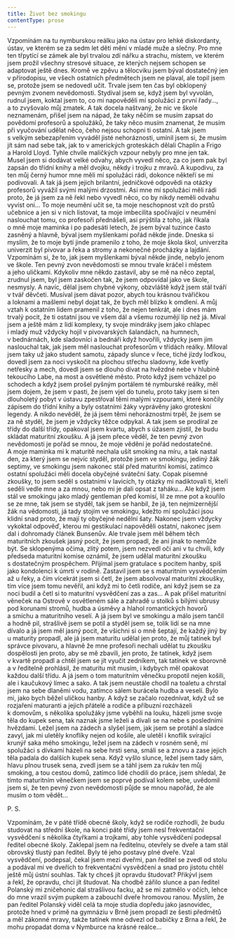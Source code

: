 ```yaml
---
title: Život bez smokingu
contentType: prose
---
```


  

Vzpomínám na tu nymburskou reálku jako na ústav pro lehké diskordanty, ústav, ve kterém se za sedm let děti mění v mladé muže a slečny. Pro mne ten třpytící se zámek ale byl trvalou zdí nářku a strachu, místem, ve kterém jsem prožil všechny stresové situace, ze kterých nejsem schopen se adaptovat ještě dnes. Kromě ve zpěvu a tělocviku jsem býval dostatečný jen v přírodopisu, ve všech ostatních předmětech jsem ne plaval, ale topil jsem se, protože jsem se nedovedl učit. Trvale jsem ten čas byl obklopený pevným zvonem nevědomosti. Stydíval jsem se, když jsem byl vyvolán, rudnul jsem, koktal jsem to, co mi napověděli mí spolužáci z první řady…, a to zvyšovalo můj zmatek. A tak docela naštvaný, že nic ve škole neznamenám, přišel jsem na nápad, že taky něčím se musím zapsat do povědomí profesorů a spolužáků, že taky něco musím znamenat, že musím při vyučování udělat něco, čeho nejsou schopni ti ostatní. A tak jsem s velkým sebezapřením vyváděl jisté nehoráznosti, umínil jsem si, že musím jít sám nad sebe tak, jak to v amerických groteskách dělali Chaplin a Frigo a Harold Lloyd. Tyhle chvíle maličkých vzpour nebyly pro mne jen tak. Musel jsem si dodávat velké odvahy, abych vyvedl něco, za co jsem pak byl zapsán do třídní knihy a měl dvojku, někdy i trojku z mravů. A kupodivu, za ten můj černý humor mne měli mí spolužáci rádi, dokonce někteří se mi podivovali. A tak já jsem jejich brilantní, jedničkové odpovědi na otázky profesorů vyvážil svými malými drzostmi. Asi mne mí spolužáci měli rádi proto, že já jsem za ně řekl nebo vyvedl něco, co by nikdy neměli odvahu vyvíst oni… To moje neumění učit se, ta moje neschopnost vzít do prstů učebnice a jen si v nich listovat, ta moje imbecilita spočívající v neumění naslouchat tomu, co profesoři přednášeli, asi prýštila z toho, jak říkala o mně moje maminka i po padesáti letech, že jsem býval tuzince často zasněný a hlavně, býval jsem myšlenkami pořád někde jinde. Dneska si myslím, že to moje bytí jinde pramenilo z toho, že moje škola škol, univerzita univerzit byl pivovar a řeka a stromy a nekonečné procházky a lajdání. Vzpomínám si, že to, jak jsem myšlenkami býval někde jinde, nebylo jenom ve škole. Ten pevný zvon nevědomosti se mnou trvale kráčel i městem a jeho uličkami. Kdykoliv mne někdo zastavil, aby se mě na něco zeptal, zrudnul jsem, byl jsem zaskočen tak, že jsem odpovídal jako ve škole, nesmysly. A navíc, dělal jsem chybné výkony, obzvláště když jsem stál tváří v tvář děvčeti. Musíval jsem dávat pozor, abych tou krásnou tvářičkou a loknami a mašlemi nebyl dojat tak, že bych měl blízko k omdlení. A můj vztah k ostatním lidem pramenil z toho, že nejen tenkrát, ale i dnes mám trvalý pocit, že ti ostatní jsou ve všem dál a všemu rozumějí líp než já. Míval jsem a ještě mám z lidí komplexy, ty svoje mindráky jsem jako chlapec i mladý muž vždycky hojil v pivovarských šalandách, na humnech, v bednárnách, kde sladovníci a bednáři když hovořili, vždycky jsem jim naslouchal tak, jak jsem měl naslouchat profesorům v třídách reálky. Miloval jsem taky už jako student samotu, západy slunce v řece, tiché jízdy loďkou, dovedl jsem za noci vyskočit na plochou střechu sladovny, kde kvetly netřesky a mech, dovedl jsem se dlouho dívat na hvězdné nebe v hlubině tekoucího Labe, na most a osvětlené město. Proto když jsem vcházel po schodech a když jsem prošel pyšným portálem té nymburské reálky, měl jsem dojem, že jsem v pasti, že jsem vjel do tunelu, proto taky jsem si ten dlouholetý pobyt v ústavu zpestřoval těmi malými vzpourami, které končily zápisem do třídní knihy a byly ostatními žáky vyprávěny jako groteskní legendy. A nikdo nevěděl, že já jsem těmi nehoráznostmi trpěl, že jsem se za ně styděl, že jsem je vždycky těžce odpykal. A tak jsem se prodíral ze třídy do další třídy, opakoval jsem kvartu, abych s úžasem zjistil, že budu skládat maturitní zkoušku. A já jsem přece věděl, že ten pevný zvon nevědomosti je pořád se mnou, že moje vědění je pořád nedostatečné. A moje maminka mi k maturitě nechala ušít smoking na míru, a tak nastal den, za který jsem se nejvíc styděl, protože jsem ve smokingu, jediný žák septimy, ve smokingu jsem nakonec stál před maturitní komisí, zatímco ostatní spolužáci měli docela obyčejné sváteční šaty. Copak písemné zkoušky, to jsem seděl s ostatními v lavicích, ty otázky mi nadiktovali ti, kteří seděli vedle mne a za mnou, nebo mi je dali opsat z taháku… Ale když jsem stál ve smokingu jako mladý gentleman před komisí, lil ze mne pot a kouřilo se ze mne, tak jsem se styděl, tak jsem se hanbil, že já, ten nejmizernější žák na vědomosti, já tady stojím ve smokingu, kdežto mí spolužáci jsou klidní snad proto, že mají ty obyčejné nedělní šaty. Nakonec jsem vždycky vykoktal odpověď, kterou mi gestikulací napověděli ostatní, nakonec jsem dal i dohromady článek Bunsenův. Ale trvale jsem měl během těch maturitních zkoušek jasný pocit, že jsem propadl, že ani jinak to nemůže být. Se sklopenýma očima, zlitý potem, jsem nezvedl oči ani v tu chvíli, kdy předseda maturitní komise oznámil, že jsem udělal maturitní zkoušku s dostatečným prospěchem. Přijímal jsem gratulace s pocitem hanby, spíš jako kondolenci k úmrtí v rodině. Zastavil jsem se s maturitním vysvědčením až u řeky, a čím vícekrát jsem si četl, že jsem absolvoval maturitní zkoušky, tím více jsem tomu nevěřil, ani když mi to četli rodiče, ani když jsem se za noci budil a četl si to maturitní vysvědčení zas a zas… A pak přišel maturitní věneček na Ostrově v osvětleném sále a zahradě u stolků s bílými ubrusy pod korunami stromů, hudba a úsměvy a hlahol romantických hovorů a smíchu a maturitního veselí. A já jsem byl ve smokingu a málo jsem tančil a hodně pil, strašlivě jsem se potil a styděl jsem se, tolik lidí se na mne dívalo a já jsem měl jasný pocit, že všichni si o mně šeptají, že každý jiný by u maturity propadl, ale já jsem maturitu udělal jen proto, že můj tatínek byl správce pivovaru, a hlavně že mne profesoři nechali udělat tu zkoušku dospělosti jen proto, aby se mě zbavili, jen proto, že tatínek, když jsem v kvartě propadl a chtěl jsem se jít vyučit zedníkem, tak tatínek ve sborovně a v ředitelně prohlásil, že maturitu mít musím, i kdybych měl opakovat každou další třídu. A já jsem o tom maturitním věnečku propotil nejen košili, ale i kaučukový límec a sako. A tak jsem neustále chodil na toaletu a chrstal jsem na sebe dlaněmi vodu, zatímco sálem burácela hudba a veselí. Bylo mi, jako bych běžel uličkou hanby. A když se začalo rozednívat, když už se rozjaření maturanti a jejich přátelé a rodiče a příbuzní rozcházeli k domovům, s několika spolužáky jsme vyběhli na louku, házeli jsme svoje těla do kupek sena, tak naznak jsme leželi a dívali se na nebe s posledními hvězdami. Ležel jsem na zádech a slyšel jsem, jak jsem se protáhl a sladce zavyl, jak mi uletěly knoflíky nejen od košile, ale uletěl i knoflík svírající krunýř saka mého smokingu, ležel jsem na zádech v rosném seně, mí spolužáci s dívkami házeli na sebe hrsti sena, smáli se a znovu a zase jejich těla padala do dalších kupek sena. Když vyšlo slunce, ležel jsem tady sám, hlavu plnou trusek sena, zvedl jsem se a táhl jsem za rukáv ten můj smoking, a tou cestou domů, zatímco lidé chodili do práce, jsem shledal, že tímto maturitním věnečkem jsem se poprvé podíval kolem sebe, uvědomil jsem si, že ten pevný zvon nevědomosti půjde se mnou napořád, že ale musím o tom vědět…

  

P. S.

  

Vzpomínám, že v páté třídě obecné školy, když se rodiče rozhodli, že budu studovat na střední škole, na konci páté třídy jsem nesl frekventační vysvědčení s několika čtyřkami a trojkami, aby tohle vysvědčení podepsal ředitel obecné školy. Zaklepal jsem na ředitelnu, otevřely se dveře a tam stál obrovský tlustý pan ředitel. Byly té jeho postavy plné dveře. Vzal vysvědčení, podepsal, čekal jsem mezi dveřmi, pan ředitel se zvedl od stolu a podával mi ve dveřích to frekventační vysvědčení a snad pro jistotu chtěl ještě můj ústní souhlas. Tak ty chceš jít opravdu študovat? Přikývl jsem a řekl, že opravdu, chci jít študovat. Na chodbě zářilo slunce a pan ředitel Polanský mi zničehonic dal strašlivou facku, až se mi zatmělo v očích, lehce do mne vrazil svým pupkem a zabouchl dveře hromovou ranou. Myslím, že pan ředitel Polanský viděl celá ta moje studia dopředu jako jasnovidec, protože hned v primě na gymnáziu v Brně jsem propadl ze šesti předmětů a měl zákonné mravy, takže tatínek mne odvezl od babičky z Brna a řekl, že mohu propadat doma v Nymburce na krásné reálce…
